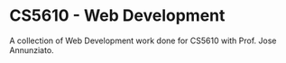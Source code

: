# CS5610 - Web Development

A collection of Web Development work done for CS5610 with Prof. Jose Annunziato.
